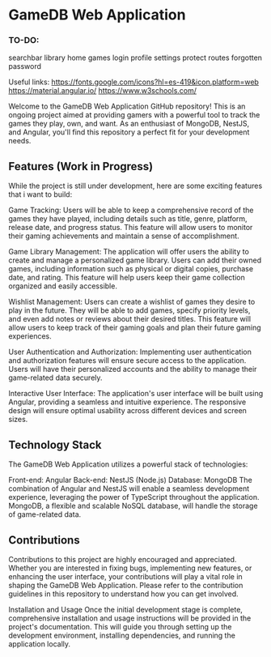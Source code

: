 # GameDB Web Application

### TO-DO:

searchbar
library
home
games
login
profile
settings
protect routes
forgotten password

Useful links:
https://fonts.google.com/icons?hl=es-419&icon.platform=web
https://material.angular.io/
https://www.w3schools.com/


Welcome to the GameDB Web Application GitHub repository! This is an ongoing project aimed at providing gamers with a powerful tool to track the games they play, own, and want. As an enthusiast of MongoDB, NestJS, and Angular, you'll find this repository a perfect fit for your development needs.

## Features (Work in Progress)
While the project is still under development, here are some exciting features that i want to build:

Game Tracking: Users will be able to keep a comprehensive record of the games they have played, including details such as title, genre, platform, release date, and progress status. This feature will allow users to monitor their gaming achievements and maintain a sense of accomplishment.

Game Library Management: The application will offer users the ability to create and manage a personalized game library. Users can add their owned games, including information such as physical or digital copies, purchase date, and rating. This feature will help users keep their game collection organized and easily accessible.

Wishlist Management: Users can create a wishlist of games they desire to play in the future. They will be able to add games, specify priority levels, and even add notes or reviews about their desired titles. This feature will allow users to keep track of their gaming goals and plan their future gaming experiences.

User Authentication and Authorization: Implementing user authentication and authorization features will ensure secure access to the application. Users will have their personalized accounts and the ability to manage their game-related data securely.

Interactive User Interface: The application's user interface will be built using Angular, providing a seamless and intuitive experience. The responsive design will ensure optimal usability across different devices and screen sizes.

## Technology Stack
The GameDB Web Application utilizes a powerful stack of technologies:

Front-end: Angular
Back-end: NestJS (Node.js)
Database: MongoDB
The combination of Angular and NestJS will enable a seamless development experience, leveraging the power of TypeScript throughout the application. MongoDB, a flexible and scalable NoSQL database, will handle the storage of game-related data.

## Contributions
Contributions to this project are highly encouraged and appreciated. Whether you are interested in fixing bugs, implementing new features, or enhancing the user interface, your contributions will play a vital role in shaping the GameDB Web Application. Please refer to the contribution guidelines in this repository to understand how you can get involved.

Installation and Usage
Once the initial development stage is complete, comprehensive installation and usage instructions will be provided in the project's documentation. This will guide you through setting up the development environment, installing dependencies, and running the application locally.
